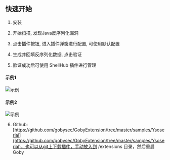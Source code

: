 ## 快速开始

1.  安装

2.  开始扫描, 发现Java反序列化漏洞

3.  点击插件按钮, 进入插件弹窗进行配置, 可使用默认配置

4.  生成并回填反序列化数据, 点击验证

5.  验证成功后可使用 ShellHub 插件进行管理

#### 示例1
![示例](https://goby-storage-public.oss-cn-beijing.aliyuncs.com/static//var/www/goby/static/Memory_Shell_Demo.gif)

#### 示例2
![示例](https://goby-storage-public.oss-cn-beijing.aliyuncs.com/static//var/www/goby/static/Memory_Shell_Demo2.gif)


6.  Github: [https://github.com/gobysec/GobyExtension/tree/master/samples/Ysoserial](https://github.com/gobysec/GobyExtension/tree/master/samples/Ysoserial)，也可以从git上下载插件，手动放入到 /extensions 目录，然后重启Goby